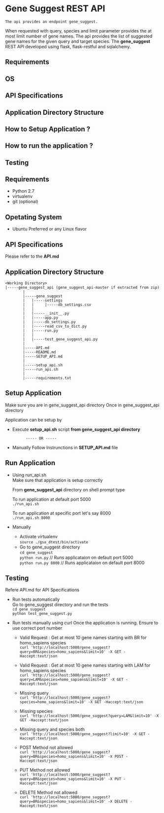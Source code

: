 # Gene Suggest REST API
	
	The api provides an endpoint gene_suggest.
  When requested with query, species and limit parameter provides the at most limit number of gene names.
	The api provides the list of suggested gene names for the given query and target species.
	The __gene_suggest__ REST API developed using flask, flask-restful and sqlalchemy.

##	Requirements
##	OS
##	API Specifications
##	Application Directory Structure
##	How to Setup Application ?
##	How to run the application ? 
##	Testing 

## Requirements
* Python 2.7
* virtualenv
* git  (optional)

## Opetating System
  * Ubuntu Preferred or any Linux flavor

## API Specifications
Please refer to the **API.md**

## Application Directory Structure 

	<Working Directory>
    |-----gene_suggest_api (gene_suggest_api-master if extracted from zip)
			|
			|-----gene_suggest
			|	|-----settings
			|	|	  |-----db_settings.csv
			|	|
			|	|-----__init__.py
			|	|-----app.py
			|	|-----db_settings.py					
			|	|-----read_csv_to_dict.py
			|	|-----run.py
			|	|
			|	|-----test_gene_suggest_api.py
			|
			|-----API.md
			|-----README.md
			|-----SETUP_API.md
			|
			|-----setup_api.sh
			|-----run_api.sh
			|
			|-----requirements.txt


## Setup Application
Make sure you are in gene_suggest_api directory
Once in gene_suggest_api directory

Application can be setup by
* Execute **setup_api.sh** script **from gene_suggest_api directory**

			----- OR -----

* Manually
	Follow Instrunctions in **SETUP_API.md** file


## Run Application

* Using run_api.sh  
  Make sure that application is setup correctly  

  From  **gene_suggest_api** directory on shell prompt type  

  To run application at default port 5000  
  `./run_api.sh`                    

  To run application at specific port let's say 8000  
  `./run_api.sh 8000`               

* Manually  
  * Activate virtualenv  
  `source ./gsa_dtest/bin/activate`  
  * Go to gene_suggest directory  
  `cd gene_suggest`  
  `python run.py` 		    // Runs applicataion on default port 5000  
  `python run.py 8000`  	// Runs applicataion on default port 8000  

## Testing
Refere API.md for API Specifications
* Run tests automatically  
	  Go to gene_suggest directory and run the tests  
	  `cd gene_suggest`      	  
	  `python test_gene_suggest.py`  

* Run tests manually using curl
	Once the application is running. 
	Ensure to use correct port number

	* Valid Request : Get at most 10 gene names starting with BR for homo_sapiens species  
	`curl 'http://localhost:5000/gene_suggest?query=BR&species=homo_sapiens&limit=10' -X GET -Haccept:text/json`

	* Valid Request : Get at most 10 gene names starting with LAM for homo_sapiens species  
	`curl 'http://localhost:5000/gene_suggest?query=LAM&species=homo_sapiens&limit=10' -X GET -Haccept:text/json`

	* Missing query  
	`curl 'http://localhost:5000/gene_suggest?species=homo_sapiens&limit=10' -X GET -Haccept:text/json`

	* Missing species  
	`curl 'http://localhost:5000/gene_suggest?query=LAM&limit=10' -X GET -Haccept:text/json`

	* Missing query and species both  
	`curl 'http://localhost:5000/gene_suggest?limit=10' -X GET -Haccept:text/json`

	* POST Method not allowed  
	`curl 'http://localhost:5000/gene_suggest?query=BR&species=homo_sapiens&limit=10' -X POST -Haccept:text/json`
		
	* PUT Method not allowed  
	`curl 'http://localhost:5000/gene_suggest?query=BR&species=homo_sapiens&limit=10' -X PUT -Haccept:text/json`
		
	* DELETE Method not allowed  
	`curl 'http://localhost:5000/gene_suggest?query=BR&species=homo_sapiens&limit=10' -X DELETE -Haccept:text/json`
